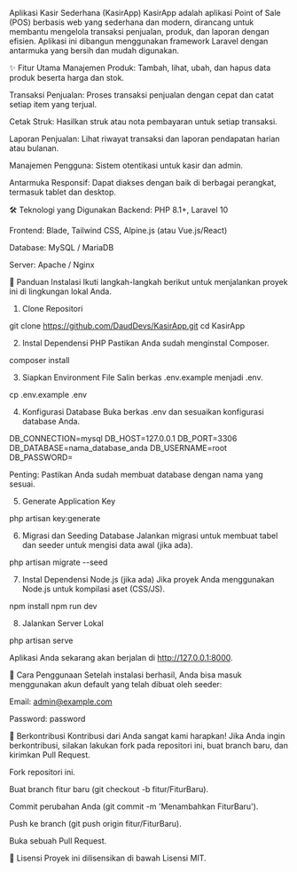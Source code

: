 Aplikasi Kasir Sederhana (KasirApp)
KasirApp adalah aplikasi Point of Sale (POS) berbasis web yang sederhana dan modern, dirancang untuk membantu mengelola transaksi penjualan, produk, dan laporan dengan efisien. Aplikasi ini dibangun menggunakan framework Laravel dengan antarmuka yang bersih dan mudah digunakan.

✨ Fitur Utama
Manajemen Produk: Tambah, lihat, ubah, dan hapus data produk beserta harga dan stok.

Transaksi Penjualan: Proses transaksi penjualan dengan cepat dan catat setiap item yang terjual.

Cetak Struk: Hasilkan struk atau nota pembayaran untuk setiap transaksi.

Laporan Penjualan: Lihat riwayat transaksi dan laporan pendapatan harian atau bulanan.

Manajemen Pengguna: Sistem otentikasi untuk kasir dan admin.

Antarmuka Responsif: Dapat diakses dengan baik di berbagai perangkat, termasuk tablet dan desktop.

🛠️ Teknologi yang Digunakan
Backend: PHP 8.1+, Laravel 10

Frontend: Blade, Tailwind CSS, Alpine.js (atau Vue.js/React)

Database: MySQL / MariaDB

Server: Apache / Nginx

🚀 Panduan Instalasi
Ikuti langkah-langkah berikut untuk menjalankan proyek ini di lingkungan lokal Anda.

1. Clone Repositori

git clone https://github.com/DaudDevs/KasirApp.git
cd KasirApp

2. Instal Dependensi PHP
Pastikan Anda sudah menginstal Composer.

composer install

3. Siapkan Environment File
Salin berkas .env.example menjadi .env.

cp .env.example .env

4. Konfigurasi Database
Buka berkas .env dan sesuaikan konfigurasi database Anda.

DB_CONNECTION=mysql
DB_HOST=127.0.0.1
DB_PORT=3306
DB_DATABASE=nama_database_anda
DB_USERNAME=root
DB_PASSWORD=

Penting: Pastikan Anda sudah membuat database dengan nama yang sesuai.

5. Generate Application Key

php artisan key:generate

6. Migrasi dan Seeding Database
Jalankan migrasi untuk membuat tabel dan seeder untuk mengisi data awal (jika ada).

php artisan migrate --seed

7. Instal Dependensi Node.js (jika ada)
Jika proyek Anda menggunakan Node.js untuk kompilasi aset (CSS/JS).

npm install
npm run dev

8. Jalankan Server Lokal

php artisan serve

Aplikasi Anda sekarang akan berjalan di http://127.0.0.1:8000.

📝 Cara Penggunaan
Setelah instalasi berhasil, Anda bisa masuk menggunakan akun default yang telah dibuat oleh seeder:

Email: admin@example.com

Password: password

🤝 Berkontribusi
Kontribusi dari Anda sangat kami harapkan! Jika Anda ingin berkontribusi, silakan lakukan fork pada repositori ini, buat branch baru, dan kirimkan Pull Request.

Fork repositori ini.

Buat branch fitur baru (git checkout -b fitur/FiturBaru).

Commit perubahan Anda (git commit -m 'Menambahkan FiturBaru').

Push ke branch (git push origin fitur/FiturBaru).

Buka sebuah Pull Request.

📄 Lisensi
Proyek ini dilisensikan di bawah Lisensi MIT.
